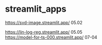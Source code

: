 # streamlit_apps

https://svd-image.streamlit.app/  05.02  

https://lin-log-reg.streamlit.app/ 05.05  
https://model-for-ts-000.streamlit.app/ 07-04
